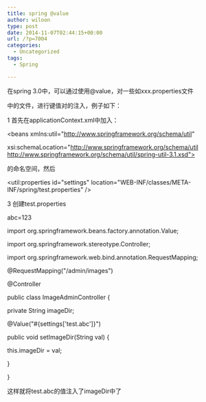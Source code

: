 ```yaml
---
title: spring @value
author: wiloon
type: post
date: 2014-11-07T02:44:15+00:00
url: /?p=7004
categories:
  - Uncategorized
tags:
  - Spring

---
```

在spring 3.0中，可以通过使用@value，对一些如xxx.properties文件
  
中的文件，进行键值对的注入，例子如下：

1 首先在applicationContext.xml中加入：
  
<beans xmlns:util="http://www.springframework.org/schema/util"
  
xsi:schemaLocation="http://www.springframework.org/schema/util http://www.springframework.org/schema/util/spring-util-3.1.xsd">
  
</beans>

的命名空间，然后

<util:properties id="settings" location="WEB-INF/classes/META-INF/spring/test.properties" />

3 创建test.properties
  
abc=123

import org.springframework.beans.factory.annotation.Value;
  
import org.springframework.stereotype.Controller;
  
import org.springframework.web.bind.annotation.RequestMapping;

@RequestMapping("/admin/images")
  
@Controller
  
public class ImageAdminController {

private String imageDir;
  
@Value("#{settings['test.abc']}")
  
public void setImageDir(String val) {
  
this.imageDir = val;
  
}

}
  
这样就将test.abc的值注入了imageDir中了